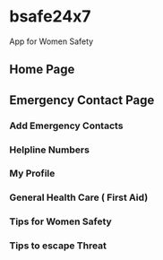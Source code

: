 # bsafe24x7

App for Women Safety

## Home Page



## Emergency Contact Page



### Add Emergency Contacts


### Helpline Numbers


### My Profile


### General Health Care ( First Aid)


### Tips for Women Safety


### Tips to escape Threat


